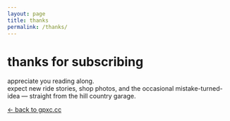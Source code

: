 ```yaml
---
layout: page
title: thanks
permalink: /thanks/
---
```


# thanks for subscribing

appreciate you reading along.  
expect new ride stories, shop photos, and the occasional mistake-turned-idea — straight from the hill country garage.

[← back to gpxc.cc](/)